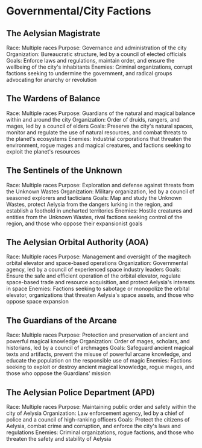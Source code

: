 # Governmental/City Factions

## The Aelysian Magistrate

Race: Multiple races
Purpose: Governance and administration of the city
Organization: Bureaucratic structure, led by a council of elected officials
Goals: Enforce laws and regulations, maintain order, and ensure the wellbeing of the city's inhabitants
Enemies: Criminal organizations, corrupt factions seeking to undermine the government, and radical groups advocating for anarchy or revolution

## The Wardens of Balance

Race: Multiple races
Purpose: Guardians of the natural and magical balance within and around the city
Organization: Order of druids, rangers, and mages, led by a council of elders
Goals: Preserve the city's natural spaces, monitor and regulate the use of natural resources, and combat threats to the planet's ecosystems
Enemies: Industrial corporations that threaten the environment, rogue mages and magical creatures, and factions seeking to exploit the planet's resources

## The Sentinels of the Unknown

Race: Multiple races
Purpose: Exploration and defense against threats from the Unknown Wastes
Organization: Military organization, led by a council of seasoned explorers and tacticians
Goals: Map and study the Unknown Wastes, protect Aelysia from the dangers lurking in the region, and establish a foothold in uncharted territories
Enemies: Hostile creatures and entities from the Unknown Wastes, rival factions seeking control of the region, and those who oppose their expansionist goals

## The Aelysian Orbital Authority (AOA)

Race: Multiple races
Purpose: Management and oversight of the magitech orbital elevator and space-based operations
Organization: Governmental agency, led by a council of experienced space industry leaders
Goals: Ensure the safe and efficient operation of the orbital elevator, regulate space-based trade and resource acquisition, and protect Aelysia's interests in space
Enemies: Factions seeking to sabotage or monopolize the orbital elevator, organizations that threaten Aelysia's space assets, and those who oppose space expansion

## The Guardians of the Arcane

Race: Multiple races
Purpose: Protection and preservation of ancient and powerful magical knowledge
Organization: Order of mages, scholars, and historians, led by a council of archmages
Goals: Safeguard ancient magical texts and artifacts, prevent the misuse of powerful arcane knowledge, and educate the population on the responsible use of magic
Enemies: Factions seeking to exploit or destroy ancient magical knowledge, rogue mages, and those who oppose the Guardians' mission

## The Aelysian Police Department (APD)

Race: Multiple races
Purpose: Maintaining public order and safety within the city of Aelysia
Organization: Law enforcement agency, led by a chief of police and a council of high-ranking officers
Goals: Protect the citizens of Aelysia, combat crime and corruption, and enforce the city's laws and regulations
Enemies: Criminal organizations, rogue factions, and those who threaten the safety and stability of Aelysia

